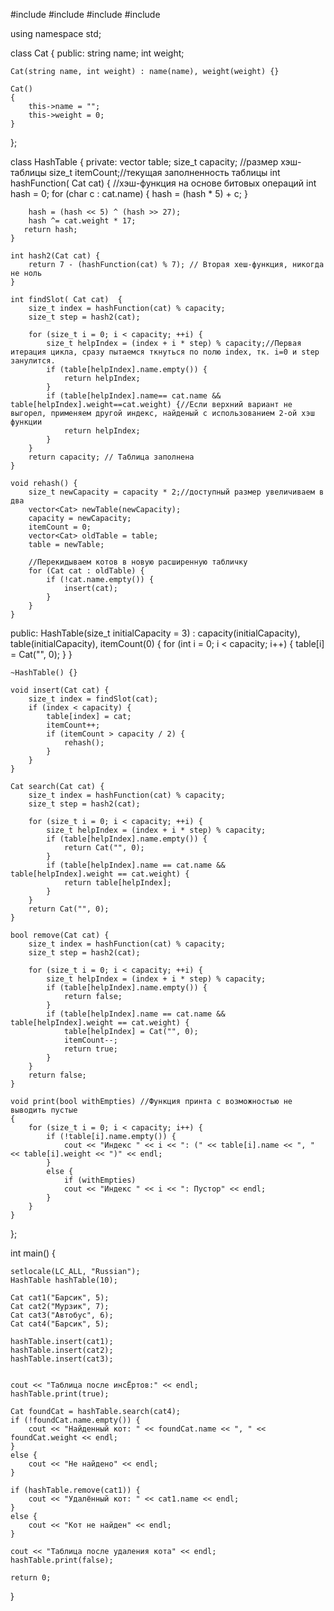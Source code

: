#include <iostream>
#include <string>
#include <vector>
#include <functional>

using namespace std;

class Cat {
public:
    string name;
    int weight;

    Cat(string name, int weight) : name(name), weight(weight) {}

    Cat()
    {
        this->name = "";
        this->weight = 0;
    }
};


class HashTable {
private:
    vector<Cat> table;
    size_t capacity; //размер хэш-таблицы
    size_t itemCount;//текущая заполненность таблицы
    int hashFunction( Cat cat)
    {
        //хэш-функция на основе битовых операций
        int hash = 0;
        for (char c : cat.name)
        {
            hash = (hash * 5) + c;
        }

        hash = (hash << 5) ^ (hash >> 27);
        hash ^= cat.weight * 17;
       return hash;
    }

    int hash2(Cat cat) {
        return 7 - (hashFunction(cat) % 7); // Вторая хеш-функция, никогда не ноль
    }

    int findSlot( Cat cat)  {
        size_t index = hashFunction(cat) % capacity;
        size_t step = hash2(cat);

        for (size_t i = 0; i < capacity; ++i) {
            size_t helpIndex = (index + i * step) % capacity;//Первая итерация цикла, сразу пытаемся ткнуться по полю index, тк. i=0 и step занулится.
            if (table[helpIndex].name.empty()) {
                return helpIndex;
            }
            if (table[helpIndex].name== cat.name && table[helpIndex].weight==cat.weight) {//Если верхний вариант не выгорел, применяем другой индекс, найденый с использованием 2-ой хэш функции
                return helpIndex;
            }
        }
        return capacity; // Таблица заполнена
    }

    void rehash() {
        size_t newCapacity = capacity * 2;//доступный размер увеличиваем в два
        vector<Cat> newTable(newCapacity);
        capacity = newCapacity;
        itemCount = 0;
        vector<Cat> oldTable = table;
        table = newTable;

        //Перекидываем котов в новую расширенную табличку
        for (Cat cat : oldTable) {
            if (!cat.name.empty()) {
                insert(cat);
            }
        }
    }

public:
    HashTable(size_t initialCapacity = 3) : capacity(initialCapacity), table(initialCapacity), itemCount(0) {
        for (int i = 0; i < capacity; i++) {
            table[i] = Cat("", 0);
        }
    }

    ~HashTable() {}

    void insert(Cat cat) {
        size_t index = findSlot(cat);
        if (index < capacity) {
            table[index] = cat;
            itemCount++;
            if (itemCount > capacity / 2) {
                rehash();
            }
        }
    }

    Cat search(Cat cat) {
        size_t index = hashFunction(cat) % capacity;
        size_t step = hash2(cat);

        for (size_t i = 0; i < capacity; ++i) {
            size_t helpIndex = (index + i * step) % capacity;
            if (table[helpIndex].name.empty()) {
                return Cat("", 0);
            }
            if (table[helpIndex].name == cat.name && table[helpIndex].weight == cat.weight) {
                return table[helpIndex];
            }
        }
        return Cat("", 0);
    }

    bool remove(Cat cat) {
        size_t index = hashFunction(cat) % capacity;
        size_t step = hash2(cat);

        for (size_t i = 0; i < capacity; ++i) {
            size_t helpIndex = (index + i * step) % capacity;
            if (table[helpIndex].name.empty()) {
                return false;
            }
            if (table[helpIndex].name == cat.name && table[helpIndex].weight == cat.weight) {
                table[helpIndex] = Cat("", 0);
                itemCount--;
                return true;
            }
        }
        return false; 
    }

    void print(bool withEmpties) //Функция принта с возможностью не выводить пустые
    {
        for (size_t i = 0; i < capacity; i++) {
            if (!table[i].name.empty()) {
                cout << "Индекс " << i << ": (" << table[i].name << ", " << table[i].weight << ")" << endl;
            }
            else {
                if (withEmpties)
                cout << "Индекс " << i << ": Пустор" << endl;
            }
        }
    }

};

int main() {

    setlocale(LC_ALL, "Russian");
    HashTable hashTable(10);

    Cat cat1("Барсик", 5);
    Cat cat2("Мурзик", 7);
    Cat cat3("Автобус", 6);
    Cat cat4("Барсик", 5);

    hashTable.insert(cat1);
    hashTable.insert(cat2);
    hashTable.insert(cat3);


    cout << "Таблица после инсЁртов:" << endl;
    hashTable.print(true);

    Cat foundCat = hashTable.search(cat4);
    if (!foundCat.name.empty()) {
        cout << "Найденный кот: " << foundCat.name << ", " << foundCat.weight << endl;
    }
    else {
        cout << "Не найдено" << endl;
    }

    if (hashTable.remove(cat1)) {
        cout << "Удалённый кот: " << cat1.name << endl;
    }
    else {
        cout << "Кот не найден" << endl;
    }

    cout << "Таблица после удаления кота" << endl;
    hashTable.print(false);

    return 0;
}
